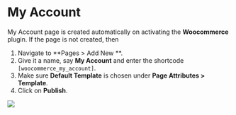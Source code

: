 # My Account

My Account page is created automatically on activating the **Woocommerce** plugin. If the page is not created, then

1. Navigate to **Pages > Add New **.
2. Give it a name, say **My Account** and enter the shortcode `[woocommerce_my_account]`.
3. Make sure **Default Template** is chosen under **Page Attributes > Template**.
4. Click on **Publish**.

![](http://transvelo.github.io/docs/playhouse/images/page-myaccount.png)

